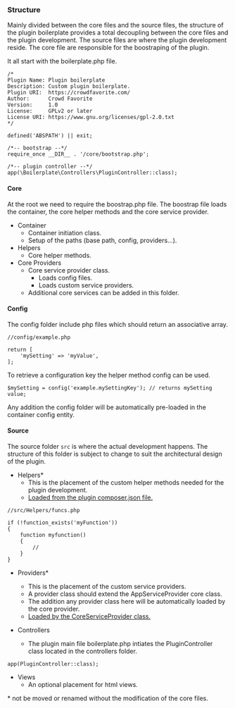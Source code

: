 ### Structure

Mainly divided between the core files and the source files, the structure of the plugin boilerplate provides a total decoupling between the core files and the plugin development. 
The source files are where the plugin development reside. 
The core file are responsible for the boostraping of the plugin.

It all start with the boilerplate.php file.

```
/*
Plugin Name: Plugin boilerplate
Description: Custom plugin boilerplate.
Plugin URI:  https://crowdfavorite.com/
Author:      Crowd Favorite
Version:     1.0
License:     GPLv2 or later
License URI: https://www.gnu.org/licenses/gpl-2.0.txt
*/

defined('ABSPATH') || exit;

/*-- bootstrap --*/
require_once __DIR__ . '/core/bootstrap.php';

/*-- plugin controller --*/
app(\Boilerplate\Controllers\PluginController::class);
```

#### Core

At the root we need to require the boostrap.php file. 
The boostrap file loads the container, the core helper methods and the core service provider.
<br>

* Container
    * Container initiation class.
    * Setup of the paths (base path, config, providers...).
* Helpers
    * Core helper methods.
* Core Providers
    * Core service provider class.
      * Loads config files.
      * Loads custom service providers.
    * Additional core services can be added in this folder.
    
#### Config

The config folder include php files which should return an associative array. 

```
//config/example.php

return [
    'mySetting' => 'myValue',
];
```

To retrieve a configuration key the helper method config can be used.
```
$mySetting = config('example.mySettingKey'); // returns mySetting value;
```

Any addition the config folder will be automatically pre-loaded in the container config entity.

#### Source

The source folder `src` is where the actual development happens. 
The structure of this folder is subject to change to suit the architectural design of the plugin.

* Helpers*
    * This is the placement of the custom helper methods needed for the plugin development.
    * <u>Loaded from the plugin composer.json file.</u>
    
```
//src/Helpers/funcs.php

if (!function_exists('myFunction'))
{
	function myfunction()
	{
		//
	}
}
```

* Providers*
    * This is the placement of the custom service providers.
    * A provider class should extend the AppServiceProvider core class.
    * The addition any provider class here will be automatically loaded by the core provider.
    * <u>Loaded by the CoreServiceProvider class.</u>  


* Controllers
    * The plugin main file boilerplate.php intiates the PluginController class located in the controllers folder.
  
```
app(PluginController::class);
```
    
* Views
    * An optional placement for html views.



\* not be moved or renamed without the modification of the core files.



